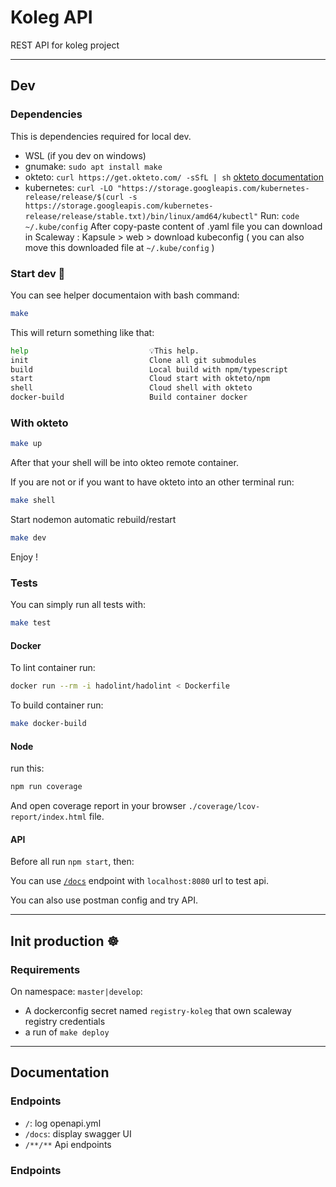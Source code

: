 # Koleg API

REST API for koleg project

---

## Dev
### Dependencies
This is dependencies required for local dev.


- WSL (if you dev on windows)
- gnumake: `sudo apt install make`
- okteto: `curl https://get.okteto.com/ -sSfL | sh` [okteto documentation](https://okteto.com/docs/getting-started/index.html)
- kubernetes: `curl -LO "https://storage.googleapis.com/kubernetes-release/release/$(curl -s https://storage.googleapis.com/kubernetes-release/release/stable.txt)/bin/linux/amd64/kubectl"`
    Run: `code ~/.kube/config` After copy-paste content of .yaml file you can download in Scaleway : Kapsule > web > download kubeconfig
    ( you can also move this downloaded file at `~/.kube/config` )

### Start dev 🚀
You can see helper documentaion with bash command:
```bash
make
```

This will return something like that:
```bash
help                           💡This help.
init                           Clone all git submodules
build                          Local build with npm/typescript
start                          Cloud start with okteto/npm
shell                          Cloud shell with okteto
docker-build                   Build container docker
```

### With okteto
```bash
make up
```

After that your shell will be into okteo remote container.

If you are not or if you want to have okteto into an other terminal run:
```bash
make shell
```

Start nodemon automatic rebuild/restart
```bash
make dev
```

Enjoy !


### Tests
You can simply run all tests with:
```bash
make test
```

#### Docker
To lint container run:
```bash
docker run --rm -i hadolint/hadolint < Dockerfile
```

To build container run:
```bash
make docker-build
```

#### Node
run this:
```bash
npm run coverage
```

And open coverage report in your browser `./coverage/lcov-report/index.html` file.

#### API
Before all run `npm start`, then:

You can use [`/docs`](http://localhost:8080/docs) endpoint with `localhost:8080` url to test api.

You can also use postman config and try API.

---

## Init production ☸️

### Requirements
On namespace: `master|develop`:
- A dockerconfig secret named `registry-koleg` that own scaleway registry credentials
- a run of `make deploy`

---

## Documentation
### Endpoints
- `/`: log openapi.yml
- `/docs`: display swagger UI
- `/**/**` Api endpoints

### Endpoints
